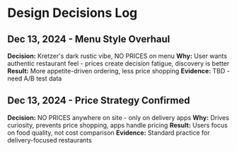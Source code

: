 # Design Decisions Log

## Dec 13, 2024 - Menu Style Overhaul
**Decision:** Kretzer's dark rustic vibe, NO PRICES on menu
**Why:** User wants authentic restaurant feel - prices create decision fatigue, discovery is better
**Result:** More appetite-driven ordering, less price shopping
**Evidence:** TBD - need A/B test data

## Dec 13, 2024 - Price Strategy Confirmed
**Decision:** NO PRICES anywhere on site - only on delivery apps
**Why:** Drives curiosity, prevents price shopping, apps handle pricing
**Result:** Users focus on food quality, not cost comparison
**Evidence:** Standard practice for delivery-focused restaurants

<!-- Add new decisions above this line -->
